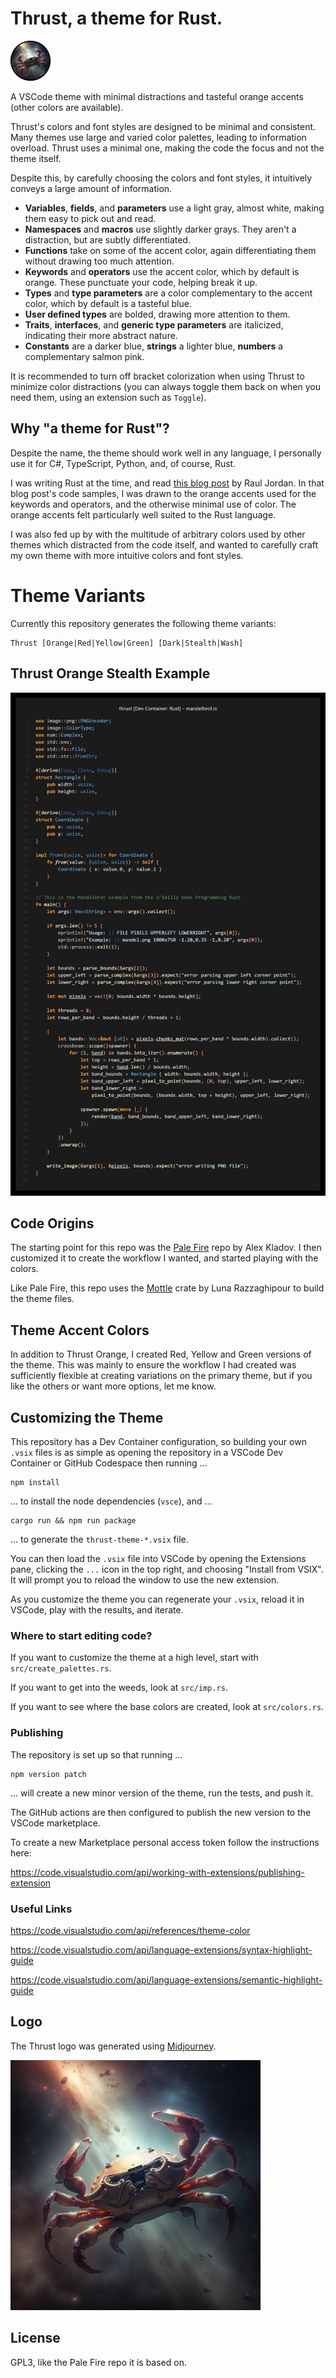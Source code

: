 
# Thrust, a theme for Rust.
<img src="https://github.com/jamesthurley/thrust/raw/main/icon.png" width="64px">

A VSCode theme with minimal distractions and tasteful orange accents (other colors are available).

Thrust's colors and font styles are designed to be minimal and consistent. 
Many themes use large and varied color palettes, leading to information overload. 
Thrust uses a minimal one, making the code the focus and not the theme itself.

Despite this, by carefully choosing the colors and font styles, it intuitively conveys a large amount of information.

 - **Variables**, **fields**, and **parameters** use a light gray, almost white, making them easy to pick out and read.
 - **Namespaces** and **macros** use slightly darker grays. They aren't a distraction, but are subtly differentiated.
 - **Functions** take on some of the accent color, again differentiating them without drawing too much attention.
 - **Keywords** and **operators** use the accent color, which by default is orange. These punctuate your code, helping break it up.
 - **Types** and **type parameters** are a color complementary to the accent color, which by default is a tasteful blue.
 - **User defined types** are bolded, drawing more attention to them.
 - **Traits**, **interfaces**, and **generic type parameters** are italicized, indicating their more abstract nature.
 - **Constants** are a darker blue, **strings** a lighter blue, **numbers** a complementary salmon pink.

It is recommended to turn off bracket colorization when using Thrust to minimize color distractions (you can always toggle
them back on when you need them, using an extension such as `Toggle`).

## Why "a theme for Rust"? 
Despite the name, the theme should work well in any language, I personally use it for C#, TypeScript, Python, and, of course, Rust.

I was writing Rust at the time, and read [this blog post](https://rauljordan.com/rust-concepts-i-wish-i-learned-earlier/) by Raul Jordan. 
In that blog post's code samples, I was drawn to the orange accents used for the keywords and operators, and the otherwise 
minimal use of color.
The orange accents felt particularly well suited to the Rust language.

I was also fed up by with the multitude of arbitrary colors used by other themes which distracted from the code itself,
and wanted to carefully craft my own theme with more intuitive colors and font styles.


# Theme Variants

Currently this repository generates the following theme variants:
```
Thrust [Orange|Red|Yellow|Green] [Dark|Stealth|Wash]
```
## Thrust Orange Stealth Example

<img src="https://github.com/jamesthurley/thrust/raw/main/thrust-orange-stealth.png" width="803px">

## Code Origins

The starting point for this repo was the [Pale Fire](https://github.com/matklad/pale-fire) repo by Alex Kladov.
I then customized it to create the workflow I wanted, and started playing with the colors.

Like Pale Fire, this repo uses the [Mottle](https://github.com/arzg/mottle) crate by Luna Razzaghipour to build the theme files.

## Theme Accent Colors

In addition to Thrust Orange, I created Red, Yellow and Green versions of the theme. 
This was mainly to ensure the workflow I had created was sufficiently flexible at creating variations on the primary theme,
but if you like the others or want more options, let me know.

## Customizing the Theme

This repository has a Dev Container configuration, so building your own `.vsix` files is as simple as
opening the repository in a VSCode Dev Container or GitHub Codespace then running ...

```
npm install
```
... to install the node dependencies (`vsce`), and ...

```
cargo run && npm run package
```

... to generate the `thrust-theme-*.vsix` file.

You can then load the `.vsix` file into VSCode by opening the Extensions pane, clicking the `...` icon in the top right, and choosing "Install from VSIX". It will prompt you to reload the window to use the new extension.

As you customize the theme you can regenerate your `.vsix`, reload it in VSCode, play with the results, and iterate.

### Where to start editing code?

If you want to customize the theme at a high level, start with `src/create_palettes.rs`. 

If you want to get into the weeds, look at `src/imp.rs`.

If you want to see where the base colors are created, look at `src/colors.rs`.

### Publishing

The repository is set up so that running ...
```
npm version patch
```
... will create a new minor version of the theme,
run the tests, and push it.

The GitHub actions are then configured to publish the new version to the VSCode marketplace.

To create a new Marketplace personal access token follow the instructions here:

https://code.visualstudio.com/api/working-with-extensions/publishing-extension


### Useful Links

https://code.visualstudio.com/api/references/theme-color

https://code.visualstudio.com/api/language-extensions/syntax-highlight-guide

https://code.visualstudio.com/api/language-extensions/semantic-highlight-guide


## Logo

The Thrust logo was generated using [Midjourney](https://www.midjourney.com/).

<img src="https://github.com/jamesthurley/thrust/raw/main/thrust-logo.png" width="400px">

## License

GPL3, like the Pale Fire repo it is based on.
